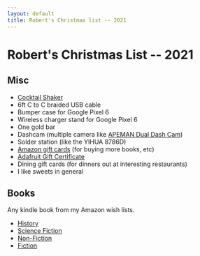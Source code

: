 ```yaml
---
layout: default
title: Robert's Christmas list -- 2021
---
```

# Robert's Christmas List -- 2021

## Misc

* [Cocktail Shaker]
* 6ft C to C braided USB cable
* Bumper case for Google Pixel 6
* Wireless charger stand for Google Pixel 6
* One gold bar
* Dashcam (multiple camera like [APEMAN Dual Dash Cam])
* Solder station (like the YIHUA 8786D)
* [Amazon gift cards] (for buying more books, etc)
* [Adafruit Gift Certificate](https://www.adafruit.com/product/30)
* Dining gift cards (for dinners out at interesting restaurants)
* I like sweets in general

## Books

Any kindle book from my Amazon wish lists.

* [History]
* [Science Fiction]
* [Non-Fiction]
* [Fiction]

[Cocktail Shaker]: https://www.amazon.com/dp/B073L557JF
[History]: http://www.amazon.com/gp/registry/wishlist/3U62EILWNWA0N/
[Science Fiction]: http://www.amazon.com/gp/registry/wishlist/18I0UWU7837XL/
[Fiction]: http://www.amazon.com/gp/registry/wishlist/X0774K777WYB/
[Non-Fiction]: http://www.amazon.com/gp/registry/wishlist/3RRPBD5NAHSJ9/
[Amazon gift cards]: http://www.amazon.com/gift-cards 
[Stanley Work Gloves]: https://www.amazon.com/Stanley-Gloves-Synthetic-Leather-Comfort/dp/B013LWQX86/
[APEMAN Dual Dash Cam]: https://www.amazon.com/APEMAN-Driving-Recorder-G-Sensor-Recording/dp/B07GRV85NP/

<!-- vim: shiftwidth=2 tabstop=2 autoindent expandtab
-->
